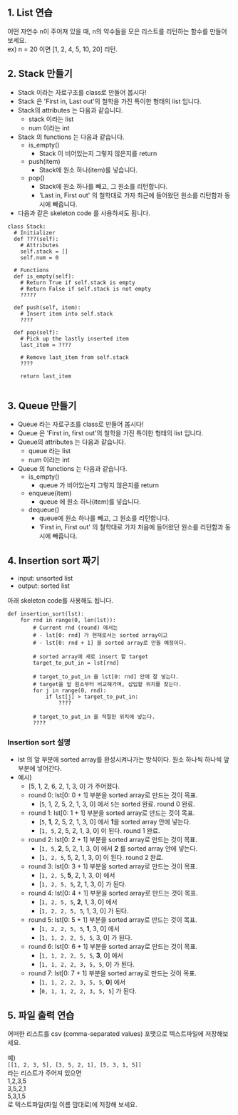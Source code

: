 ## 1. List 연습
어떤 자연수 n이 주어져 있을 때, n의 약수들을 모은 리스트를 리턴하는 함수를 만들어 보세요. <br>
ex) n = 20 이면 [1, 2, 4, 5, 10, 20] 리턴.

## 2. Stack 만들기
- Stack 이라는 자료구조를 class로 만들어 봅시다!
- Stack 은 'First in, Last out'의 철학을 가진 특이한 형태의 list 입니다.
- Stack의 attributes 는 다음과 같습니다.
  - stack 이라는 list
  - num 이라는 int
- Stack 의 functions 는 다음과 같습니다.
  - is_empty()
    - Stack 이 비어있는지 그렇지 않은지를 return
  - push(item)
    - Stack에 원소 하나(item)를 넣습니다.
  - pop()
    - Stack에 원소 하나를 빼고, 그 원소를 리턴합니다.
    - 'Last in, First out' 의 철학대로 가자 최근에 들어왔던 원소를 리턴함과 동시에 빼줍니다.
- 다음과 같은 skeleton code 를 사용하셔도 됩니다.
```
class Stack:
  # Initializer
  def ???(self):
    # Attributes
    self.stack = []
    self.num = 0
  
  # Functions
  def is_empty(self):
    # Return True if self.stack is empty
    # Return False if self.stack is not empty
    ?????
    
  def push(self, item):
    # Insert item into self.stack
    ????
    
  def pop(self):
    # Pick up the lastly inserted item
    last_item = ????
    
    # Remove last_item from self.stack
    ????
    
    return last_item
    
```


## 3. Queue 만들기
- Queue 라는 자료구조를 class로 만들어 봅시다!
- Queue 은 'First in, first out'의 철학을 가진 특이한 형태의 list 입니다.
- Queue의 attributes 는 다음과 같습니다.
  - queue 라는 list
  - num 이라는 int
- Queue 의 functions 는 다음과 같습니다.
  - is_empty()
    - queue 가 비어있는지 그렇지 않은지를 return
  - enqueue(item)
    - queue 에 원소 하나(item)를 넣습니다.
  - dequeue()
    - queue에 원소 하나를 빼고, 그 원소를 리턴합니다.
    - 'First in, First out' 의 철학대로 가자 처음에 들어왔던 원소를 리턴함과 동시에 빼줍니다.
    

## 4. Insertion sort 짜기
- input: unsorted list
- output: sorted list

아래 skeleton code를 사용해도 됩니다.
```
def insertion_sort(lst):
    for rnd in range(0, len(lst)):
        # Current rnd (round) 에서는
        # - lst[0: rnd] 가 현재로서는 sorted array이고
        # - lst[0: rnd + 1] 을 sorted array로 만들 예정이다.
        
        # sorted array에 새로 insert 할 target
        target_to_put_in = lst[rnd]
        
        # target_to_put_in 을 lst[0: rnd] 안에 잘 넣는다.
        # target을 앞 원소부터 비교해가며, 삽입할 위치를 찾는다.
        for j in range(0, rnd):
            if lst[j] > target_to_put_in:
                ????
        
        # target_to_put_in 을 적절한 위치에 넣는다.
        ????
```

### Insertion sort 설명
- lst 의 앞 부분에 sorted array를 완성시켜나가는 방식이다. 원소 하나씩 하나씩 앞 부분에 넣어간다.
- 예시) 
    + [5, 1, 2, 6, 2, 1, 3, 0] 가 주어졌다. 
    + round 0: lst[0: 0 + 1] 부분을 sorted array로 만드는 것이 목표.
        - [```5```, 1, 2, 5, 2, 1, 3, 0] 에서 ```5```는 sorted 완료. round 0 완료.
    + round 1: lst[0: 1 + 1] 부분을 sorted array로 만드는 것이 목표.
        - [```5```, **1**, 2, 5, 2, 1, 3, 0] 에서 **1**을 sorted array 안에 넣는다.
        - [```1, 5```, 2, 5, 2, 1, 3, 0] 이 된다. round 1 완료.
    + round 2: lst[0: 2 + 1] 부분을 sorted array로 만드는 것이 목표.
        - [```1, 5```, **2**, 5, 2, 1, 3, 0] 에서 **2** 를 sorted array 안에 넣는다.
        - [```1, 2, 5```, 5, 2, 1, 3, 0] 이 된다. round 2 완료.
    + round 3: lst[0: 3 + 1] 부분을 sorted array로 만드는 것이 목표.
        - [```1, 2, 5```, **5**, 2, 1, 3, 0] 에서
        - [```1, 2, 5, 5```, 2, 1, 3, 0] 가 된다.
    + round 4: lst[0: 4 + 1] 부분을 sorted array로 만드는 것이 목표.
        - [```1, 2, 5, 5```, **2**, 1, 3, 0] 에서
        - [```1, 2, 2, 5, 5```, 1, 3, 0] 가 된다.
    + round 5: lst[0: 5 + 1] 부분을 sorted array로 만드는 것이 목표.
        - [```1, 2, 2, 5, 5```, **1**, 3, 0] 에서
        - [```1, 1, 2, 2, 5, 5```, 3, 0] 가 된다.
    + round 6: lst[0: 6 + 1] 부분을 sorted array로 만드는 것이 목표.
        - [```1, 1, 2, 2, 5, 5```, **3**, 0] 에서
        - [```1, 1, 2, 2, 3, 5, 5```, 0] 가 된다.
    + round 7: lst[0: 7 + 1] 부분을 sorted array로 만드는 것이 목표.
        - [```1, 1, 2, 2, 3, 5, 5```, **0**] 에서
        - [```0, 1, 1, 2, 2, 3, 5, 5```] 가 된다.

## 5. 파일 출력 연습
어떠한 리스트를 csv (comma-separated values) 포맷으로 텍스트파일에 저장해보세요. <br>

예)<br>
`[[1, 2, 3, 5], [3, 5, 2, 1], [5, 3, 1, 5]]` <br>
라는 리스트가 주어져 있으면 <br>
1,2,3,5 <br>
3,5,2,1 <br>
5,3,1,5 <br>
로 텍스트파일(파일 이름 맘대로)에 저장해 보세요. <br>


